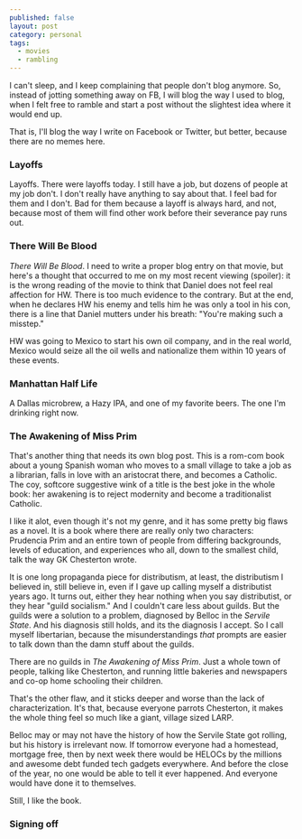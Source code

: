 ```yaml
---
published: false
layout: post
category: personal
tags:
  - movies
  - rambling
---
```

I can't sleep, and I keep complaining that people don't blog anymore. So, instead of jotting something away on FB, I will blog the way I used to blog, when I felt free to ramble and start a post without the slightest idea where it would end up. 

That is, I'll blog the way I write on Facebook or Twitter, but better, because there are no memes here. 

<!-- more -->

### Layoffs

Layoffs. There were layoffs today. I still have a job, but dozens of people at my job don't.  I don't really have anything to say about that. I feel bad for them and I don't. Bad for them because a layoff is always hard, and not, because most of them will find other work before their severance pay runs out. 

### There Will Be Blood

_There Will Be Blood_. I need to write a proper blog entry on that movie, but here's a thought that occurred to me on my most recent viewing (spoiler): it is the wrong reading of the movie to think that Daniel does not feel real affection for HW. There is too much evidence to the contrary. But at the end, when he declares HW his enemy and tells him he was only a tool in his con, there is a line that Daniel mutters under his breath: "You're making such a misstep." 

HW was going to Mexico to start his own oil company, and in the real world, Mexico would seize all the oil wells and nationalize them within 10 years of these events. 

### Manhattan Half Life

A Dallas microbrew, a Hazy IPA, and one of my favorite beers. The one I'm drinking right now.

### The Awakening of Miss Prim

That's another thing that needs its own blog post. This is a rom-com book about a young Spanish woman who moves to a small village to take a job as a librarian, falls in love with an aristocrat there, and becomes a Catholic. The coy, softcore suggestive wink of a title is the best joke in the whole book: her awakening is to reject modernity and become a traditionalist Catholic. 

I like it alot, even though it's not my genre, and it has some pretty big flaws as a novel. It is a book where there are really only two characters: Prudencia Prim and an entire town of people from differing backgrounds, levels of education, and experiences who all, down to the smallest child, talk the way GK Chesterton wrote. 

It is one long propaganda piece for distributism, at least, the distributism I believed in, still believe in, even if I gave up calling myself a distributist years ago. It turns out, either they hear nothing when you say distributist, or they hear "guild socialism." And I couldn't care less about guilds. But the guilds were a solution to a problem, diagnosed by Belloc in the _Servile State_. And his diagnosis still holds, and its the diagnosis I accept. So I call myself libertarian, because the misunderstandings *that* prompts are easier to talk down than the damn stuff about the guilds. 

There are no guilds in _The Awakening of Miss Prim_. Just a whole town of people, talking like Chesterton, and running little bakeries and newspapers and co-op home schooling their children. 

That's the other flaw, and it sticks deeper and worse than the lack of characterization. It's that, because everyone parrots Chesterton, it makes the whole thing feel so much like a giant, village sized LARP. 

Belloc may or may not have the history of how the Servile State got rolling, but his history is irrelevant now. If tomorrow everyone had a homestead, mortgage free, then by next week there would be HELOCs by the millions and awesome debt funded tech gadgets everywhere. And before the close of the year, no one would be able to tell it ever happened. And everyone would have done it to themselves. 

Still, I like the book.  


### Signing off








